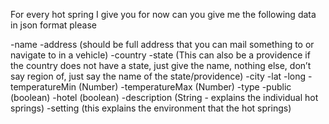 For every hot spring I give you for now can you give me the following data in json format please

-name
-address (should be full address that you can mail something to or navigate to in a vehicle)
-country
-state (This can also be a providence if the country does not have a state, just give the name, nothing else, don’t say region of, just say the name of the state/providence)
-city
-lat
-long
-temperatureMin (Number)
-temperatureMax (Number)
-type
-public (boolean)
-hotel (boolean)
-description (String - explains the individual hot springs)
-setting (this explains the environment that the hot springs)
